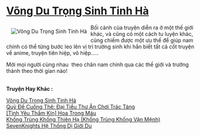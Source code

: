 <a href="https://utruyen.com/truyen/vong-du-trong-sinh-tinh-ha/17496/" title="Võng Du Trọng Sinh Tinh Hà"><h1>Võng Du Trọng Sinh Tinh Hà</h1></a><div style="display:table"><img align="right" style="float: left; padding: 10px;" src="https://utruyen.com/images/story/200x260/vong-du-trong-sinh-tinh-ha.jpg" alt="Võng Du Trọng Sinh Tinh Hà">Bối cảnh của truyện diễn ra ở một thế giới khác, và cũng có một cách tu luyện khác, cũng chiếm được một ưu thế để giúp nam chính có thể từng bước leo lên vị trí trường sinh khi hắn biết tất cả cốt truyện về anime, truyện tiên hiệp, võ hiệp.....<p></p>Mời mọi người cùng nhau  theo chân nam chính qua các thế giới và trưởng thành theo thời gian nào!</div><p><br><b>Truyện Hay Khác :</b></p><a href="https://utruyen.com/truyen/vong-du-trong-sinh-tinh-ha/17496/" alt="Võng Du Trọng Sinh Tinh Hà">Võng Du Trọng Sinh Tinh Hà</a><br/><a href="https://utruyen.com/truyen/quy-de-cuong-the-dai-tieu-thu-an-choi-trac-tang/17386/" alt="Quỷ Đế Cuồng Thê: Đại Tiểu Thư Ăn Chơi Trác Táng">Quỷ Đế Cuồng Thê: Đại Tiểu Thư Ăn Chơi Trác Táng</a><br/><a href="https://github.com/quanluxury/ngontinhhot/tree/master/truyenhay/19385" alt="[Tình Yêu Thầm Kín] Hoa Trong Máu">[Tình Yêu Thầm Kín] Hoa Trong Máu</a><br/><a href="https://github.com/quanluxury/ngontinhhot/tree/master/truyenhay/18954" alt="Khống Trùng Khống Thiên Hạ (Khống Trùng Khống Vận Mệnh)">Khống Trùng Khống Thiên Hạ (Khống Trùng Khống Vận Mệnh)</a><br/><a href="https://maps.google.td/url?q=https%3A%2F%2Futruyen.com%2Ftruyen%2Fsevenknights-he-thong-di-gioi-du%2F17312%2F" alt="SevenKnights Hệ Thống Dị Giới Du">SevenKnights Hệ Thống Dị Giới Du</a><br/>